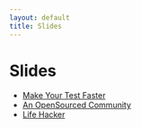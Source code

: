 ```yaml
---
layout: default
title: Slides
---
```


# Slides

-   [Make Your Test Faster](/slides/FastTest/)
-   [An OpenSourced Community](/slides/ShanghaiRuby/)
-   [Life Hacker](/slides/lifehacker/)